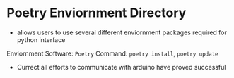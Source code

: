 # Poetry Enviornment Directory

- allows users to use several different enviornment packages required for python interface

Enviornment Software: `Poetry`
Command: `poetry install`, `poetry update`

- Currect all efforts to communicate with arduino have proved successful
